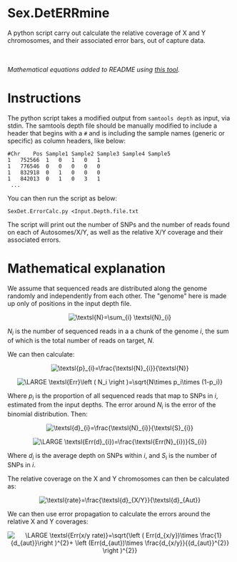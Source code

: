 # Sex.DetERRmine
A python script carry out calculate the relative coverage of X and Y chromosomes, and their associated error bars, out of capture data.

<br></br>
_Mathematical equations added to README using [this tool](https://www.codecogs.com/latex/eqneditor.php)._

# Instructions
The python script takes a modified output from `samtools depth` as input, via stdin. The samtools depth file should be manually modified to include a header that begins with a `#` and is including the sample names (generic or specific) as column headers, like below:
```
#Chr	Pos	Sample1	Sample2	Sample3	Sample4	Sample5
1	752566	1	0	1	0	1
1	776546	0	0	0	0	0
1	832918	0	1	0	0	0
1	842013	0	1	0	3	1
 ...
```
You can then run the script as below:
```
SexDet.ErrorCalc.py <Input.Depth.file.txt 
```

The script will print out the number of SNPs and the number of reads found on each of Autosomes/X/Y, as well as the relative X/Y coverage and their associated errors.

# Mathematical explanation
We assume that sequenced reads are distributed along the genome randomly and independently from each other. The "genome" here is made up only of positions in the input depth file. 

<p align="center"><img src="https://latex.codecogs.com/gif.latex?\LARGE&space;\textsl{N}=\sum_{i}&space;\textsl{N}_{i}" title="\textsl{N}=\sum_{i} \textsl{N}_{i}" /></p>

_N<sub>i</sub>_ is the number of sequenced reads in a a chunk of the genome _i_, the sum of which is the total number of reads on target, _N_.

We can then calculate:

<p align="center"><img src="https://latex.codecogs.com/gif.latex?\LARGE&space;\textsl{p}_{i}=\frac{\textsl{N}_{i}}{\textsl{N}}" title="\textsl{p}_{i}=\frac{\textsl{N}_{i}}{\textsl{N}}" /></p>

<p align="center"><img src="https://latex.codecogs.com/gif.latex?\LARGE&space;\textsl{Err}\left&space;(&space;N_i&space;\right&space;)=\sqrt{N\times&space;p_i\times&space;(1-p_i)}" title="\LARGE \textsl{Err}\left ( N_i \right )=\sqrt{N\times p_i\times (1-p_i)}" /></p>

Where _p<sub>i</sub>_ is the proportion of all sequenced reads that map to SNPs in _i_, estimated from the input depths. The error around _N<sub>i</sub>_ is the error of the binomial distribution. Then: 

<p align="center"><img src="https://latex.codecogs.com/gif.latex?\LARGE&space;\textsl{d}_{i}=\frac{\textsl{N}_{i}}{\textsl{S}_{i}}" title="\textsl{d}_{i}=\frac{\textsl{N}_{i}}{\textsl{S}_{i}}" /></p>

<p align="center"><img src="https://latex.codecogs.com/gif.latex?\LARGE&space;\textsl{Err(d}_{i})=\frac{\textsl{Err(N}_{i})}{S_{i}}" title="\LARGE \textsl{Err(d}_{i})=\frac{\textsl{Err(N}_{i})}{S_{i}}" /></p>

Where _d<sub>i</sub>_ is the average depth on SNPs within _i_, and _S<sub>i</sub>_ is the number of SNPs in _i_.

The relative coverage on the X and Y chromosomes can then be calculated as:

<p align="center"><img src="https://latex.codecogs.com/gif.latex?\LARGE&space;\textsl{rate}=\frac{\textsl{d}_{i}}{\textsl{d}_{Aut}}" title="\textsl{rate}=\frac{\textsl{d}_{X/Y}}{\textsl{d}_{Aut}}" /></p>

We can then use error propagation to calculate the errors around the relative X and Y coverages:

<p align="center"><img src="https://latex.codecogs.com/gif.latex?\LARGE&space;\textsl{Err(x/y&space;rate)}=\sqrt{\left&space;(&space;Err(d_{x/y})\times&space;\frac{1}{d_{aut}}\right&space;)^{2}&plus;&space;\left&space;(Err(d_{aut})\times&space;\frac{d_{x/y}}{{d_{aut}}^{2}}&space;\right&space;)^{2}}" title="\LARGE \textsl{Err(x/y rate)}=\sqrt{\left ( Err(d_{x/y})\times \frac{1}{d_{aut}}\right )^{2}+ \left (Err(d_{aut})\times \frac{d_{x/y}}{{d_{aut}}^{2}} \right )^{2}}" /></p>
